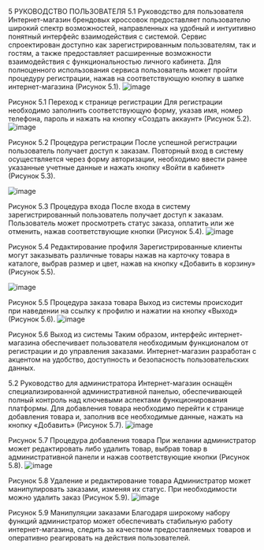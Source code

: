 5 РУКОВОДСТВО ПОЛЬЗОВАТЕЛЯ
	5.1 Руководство для пользователя
Интернет-магазин брендовых кроссовок предоставляет пользователю широкий спектр возможностей, направленных на удобный и интуитивно понятный интерфейс взаимодействия с системой. Сервис спроектирован доступно как зарегистрированным пользователям, так и гостям, а также предоставляет расширенные возможности взаимодействия с функциональностью личного кабинета.
Для полноценного использования сервиса пользователь может пройти процедуру регистрации, нажав на соответствующую кнопку в шапке интернет-магазина (Рисунок 5.1).
 ![image](https://github.com/user-attachments/assets/8a829abd-2064-445f-a57c-516c4d86f43e)

Рисунок 5.1 Переход к странице регистрации
Для регистрации необходимо заполнить соответствующую форму, указав имя, номер телефона, пароль и нажать на кнопку «Создать аккаунт» (Рисунок 5.2).
 ![image](https://github.com/user-attachments/assets/a5663351-7670-4b41-9902-cbd6f9faf397)

Рисунок 5.2 Процедура регистрации
 После успешной регистрации пользователь получает доступ к заказам. Повторный вход в систему осуществляется через форму авторизации, необходимо ввести ранее указанные учетные данные и нажать кнопку «Войти в кабинет» (Рисунок 5.3). 
 
 ![image](https://github.com/user-attachments/assets/6f0a4e65-2175-4eb9-9351-ebcfdb5cf27c)

Рисунок 5.3 Процедура входа
После входа в систему зарегистрированный пользователь получает доступ к заказам. Пользователь может просмотреть статус заказа, оплатить или же отменить, нажав соответствующие кнопки (Рисунок 5.4).
 ![image](https://github.com/user-attachments/assets/cb59b985-3bda-4026-9676-a7a4b08be59d)

Рисунок 5.4 Редактирование профиля
Зарегистрированные клиенты могут заказывать различные товары нажав на карточку товара в каталоге, выбрав размер и цвет, нажав на кнопку «Добавить в корзину» (Рисунок 5.5).
 
 ![image](https://github.com/user-attachments/assets/da703dd0-5644-424a-8503-71fec81daaf5)

Рисунок 5.5 Процедура заказа товара
Выход из системы происходит при наведении на ссылку к профилю и нажатии на кнопку «Выход» (Рисунок 5.6).
 ![image](https://github.com/user-attachments/assets/0d58e9c0-4f4e-4b2b-83f8-1b7d940f61ae)

Рисунок 5.6 Выход из системы
Таким образом, интерфейс интернет-магазина обеспечивает пользователя необходимым функционалом от регистрации и до управления заказами. Интернет-магазин разработан с акцентом на удобство, доступность и безопасность пользовательских данных.

5.2 Руководство для администратора 
Интернет-магазин оснащён специализированной административной панелью, обеспечивающей полный контроль над ключевыми аспектами функционирования платформы. 
Для добавления товара необходимо перейти к странице добавления товара и, заполнив все необходимые данные, нажать на кнопку «Добавить» (Рисунок 5.7).
 ![image](https://github.com/user-attachments/assets/cc75f46f-2050-4d73-8ce5-1fd459f049a5)

Рисунок 5.7 Процедура добавления товара
При желании администратор может редактировать либо удалить товар, выбрав товар в административной панели и нажав соответствующие кнопки (Рисунок 5.8).
 ![image](https://github.com/user-attachments/assets/7a18f2b2-94fe-41fa-aa82-b4bb7c54ce01)

Рисунок 5.8 Удаление и редактирование товара
Администратор может манипулировать заказами, изменяя их статус. При необходимости можно удалить заказ (Рисунок 5.9).
 ![image](https://github.com/user-attachments/assets/71ce674c-7ae7-41e6-9cf3-654a2262a1e6)

Рисунок 5.9 Манипуляции заказами
Благодаря широкому набору функций администратор может обеспечивать стабильную работу интернет-магазина, следить за качеством предоставляемых товаров и оперативно реагировать на действия пользователей.
